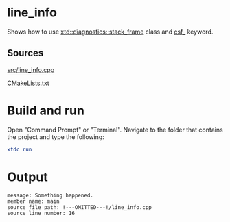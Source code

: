 # line_info

Shows how to use [xtd::diagnostics::stack_frame](../../../../src/xtd.core/include/xtd/diagnostics/stack_frame.h) class and [csf_](../../../../src/xtd.core/include/xtd/diagnostics/stack_frame.h) keyword.

## Sources

[src/line_info.cpp](src/line_info.cpp)

[CMakeLists.txt](CMakeLists.txt)

# Build and run

Open "Command Prompt" or "Terminal". Navigate to the folder that contains the project and type the following:

```cmake
xtdc run
```

# Output

```
message: Something happened.
member name: main
source file path: !---OMITTED---!/line_info.cpp
source line number: 16
```
